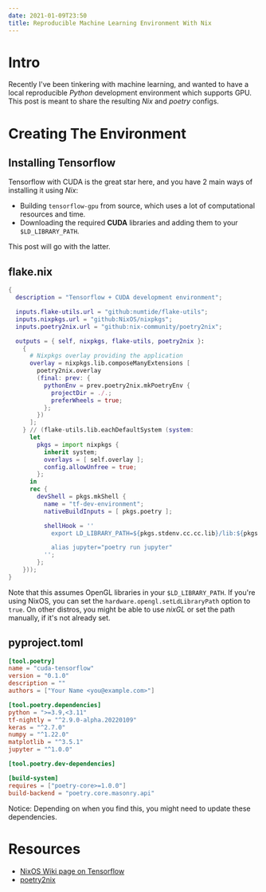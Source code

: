 ```yaml
---
date: 2021-01-09T23:50
title: Reproducible Machine Learning Environment With Nix
---
```


<!-- toc -->

# Intro
Recently I've been tinkering with machine learning, and wanted to have a local
reproducible *Python* development environment which supports GPU. This post is meant to
share the resulting *Nix* and *poetry* configs.

# Creating The Environment
## Installing Tensorflow
Tensorflow with CUDA is the great star here, and you have 2 main ways of installing it using *Nix*:
- Building `tensorflow-gpu` from source, which uses a lot of computational
    resources and time.
- Downloading the required **CUDA** libraries and adding them to your
    `$LD_LIBRARY_PATH`.

This post will go with the latter.

## flake.nix
```nix
{
  description = "Tensorflow + CUDA development environment";

  inputs.flake-utils.url = "github:numtide/flake-utils";
  inputs.nixpkgs.url = "github:NixOS/nixpkgs";
  inputs.poetry2nix.url = "github:nix-community/poetry2nix";

  outputs = { self, nixpkgs, flake-utils, poetry2nix }:
    {
      # Nixpkgs overlay providing the application
      overlay = nixpkgs.lib.composeManyExtensions [
        poetry2nix.overlay
        (final: prev: {
          pythonEnv = prev.poetry2nix.mkPoetryEnv {
            projectDir = ./.;
            preferWheels = true;
          };
        })
      ];
    } // (flake-utils.lib.eachDefaultSystem (system:
      let
        pkgs = import nixpkgs {
          inherit system;
          overlays = [ self.overlay ];
          config.allowUnfree = true;
        };
      in
      rec {
        devShell = pkgs.mkShell {
          name = "tf-dev-environment";
          nativeBuildInputs = [ pkgs.poetry ];

          shellHook = ''
            export LD_LIBRARY_PATH=${pkgs.stdenv.cc.cc.lib}/lib:${pkgs.cudatoolkit_11}/lib:${pkgs.cudnn_cudatoolkit_11}/lib:${pkgs.cudatoolkit_11.lib}/lib:$LD_LIBRARY_PATH

            alias jupyter="poetry run jupyter"
          '';
        };
    }));
}
```
Note that this assumes OpenGL libraries in your `$LD_LIBRARY_PATH`. If you're
using NixOS, you can set the `hardware.opengl.setLdLibraryPath` option to
`true`.  On other distros, you might be able to use *nixGL* or set the path
manually, if it's not already set.

## pyproject.toml
```toml
[tool.poetry]
name = "cuda-tensorflow"
version = "0.1.0"
description = ""
authors = ["Your Name <you@example.com>"]

[tool.poetry.dependencies]
python = ">=3.9,<3.11"
tf-nightly = "^2.9.0-alpha.20220109"
keras = "^2.7.0"
numpy = "^1.22.0"
matplotlib = "^3.5.1"
jupyter = "^1.0.0"

[tool.poetry.dev-dependencies]

[build-system]
requires = ["poetry-core>=1.0.0"]
build-backend = "poetry.core.masonry.api"
```

Notice: Depending on when you find this, you might need to update these dependencies.

# Resources
- [NixOS Wiki page on Tensorflow](https://nixos.wiki/wiki/Tensorflow)
- [poetry2nix](https://github.com/nix-community/poetry2nix)
